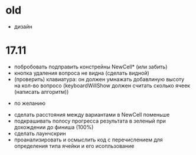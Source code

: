 # old
- дизайн                       

# 17.11
- побробовать подправить констрейны NewCell* (или забить)
- кнопка удаления вопроса не видна (сделать видной)
- (проверить) клавиатура: он должен умнажать добавлиную высоту на кол-во вопросо
(keyboardWillShow должен считать сколько ячеек (написать алгоритм))

* по желанию
- сделать расстояния между вариантами в NewCell поменьше
- подкрашивать полосу прогресса результата в зеленый при дохождении до финиша (100%)
- сделать лаунчскрин
- проанализировать и осмыслить код с перечислением для определения типа ячейки и его исопльзование
